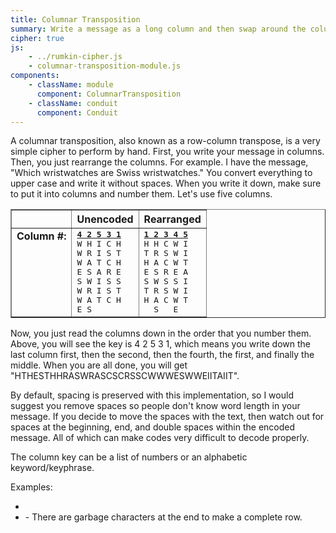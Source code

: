 ```yaml
---
title: Columnar Transposition
summary: Write a message as a long column and then swap around the columns.  Read the message going down the columns. A simple cypher, but one that is featured on the Kryptos sculpture at the CIA headquarters.
cipher: true
js:
    - ../rumkin-cipher.js
    - columnar-transposition-module.js
components:
    - className: module
      component: ColumnarTransposition
    - className: conduit
      component: Conduit
---
```


A columnar transposition, also known as a row-column transpose, is a very simple cipher to perform by hand. First, you write your message in columns. Then, you just rearrange the columns. For example. I have the message, "Which wristwatches are Swiss wristwatches." You convert everything to upper case and write it without spaces. When you write it down, make sure to put it into columns and number them. Let's use five columns.

<table align=center border=1 cellpadding=3 cellspacing=0>
<tr><td>&nbsp;</td><th>Unencoded</th><th>Rearranged</th></tr>
<tr><td valign=top>
<b>Column #:</b>
</td><td>
<tt><b><u>4 2 5 3 1</u></b><br>
W H I C H<br>
W R I S T<br>
W A T C H<br>
E S A R E<br>
S W I S S<br>
W R I S T<br>
W A T C H<br>
E S</tt>
</td><td>
<tt><b><u>1 2 3 4 5</u></b><br>
H H C W I<br>
T R S W I<br>
H A C W T<br>
E S R E A<br>
S W S S I<br>
T R S W I<br>
H A C W T<br>
&nbsp; S &nbsp; E</tt>
</td></tr>
</table>

Now, you just read the columns down in the order that you number them. Above, you will see the key is 4 2 5 3 1, which means you write down the last column first, then the second, then the fourth, the first, and finally the middle. When you are all done, you will get "HTHESTHHRASWRASCSCRSSCWWWESWWEIITAIIT".

By default, spacing is preserved with this implementation, so I would suggest you remove spaces so people don't know word length in your message. If you decide to move the spaces with the text, then watch out for spaces at the beginning, end, and double spaces within the encoded message. All of which can make codes very difficult to decode properly.

The column key can be a list of numbers or an alphabetic keyword/keyphrase.

Examples:

-   <span class="conduit" data-label="My Example" data-topic="columnarTransposition" data-payload-direction="ENCRYPT" data-payload-alphabet="English" data-payload-key="4 2 5 3 1" data-payload-dupes-backwards="false" data-payload-column-order="false" data-payload-transposition-operating-mode="NORMAL" data-payload-input="Which wristwatches are Swiss wristwatches."></span>
-   <span class="conduit" data-label="Wikipedia" data-topic="columnarTransposition" data-payload-direction="DECRYPT" data-payload-alphabet="English" data-payload-key="ZEBRAS" data-payload-dupes-backwards="false" data-payload-column-order="false" data-payload-transposition-operating-mode="NORMAL" data-payload-input="EVLNE ACDTK ESEAQ ROFOJ DEECU WIREE"></span> - There are garbage characters at the end to make a complete row.

<div class="module"></div>
